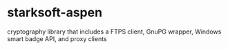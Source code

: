 # starksoft-aspen
cryptography library that includes a FTPS client, GnuPG wrapper, Windows smart badge API, and proxy clients


